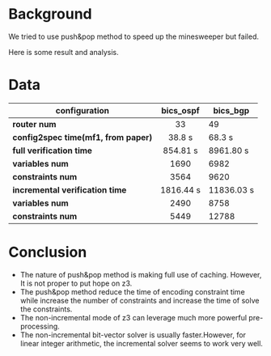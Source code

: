 # Background

We tried to use push&pop method to speed up the minesweeper but failed.

Here is some result and analysis.

# Data

| configuration                         | bics_ospf | bics_bgp   |
| ------------------------------------- | :-------: | ---------- |
| **router num**                        |    33     | 49         |
| **config2spec time(mf1, from paper)** |  38.8 s   | 68.3 s     |
| **full verification time**            | 854.81 s  | 8961.80 s  |
| **variables num**                     |   1690    | 6982       |
| **constraints num**                   |   3564    | 9620       |
| **incremental verification time**     | 1816.44 s | 11836.03 s |
| **variables num**                     |   2490    | 8758       |
| **constraints num**                   |   5449    | 12788      |

# Conclusion

- The nature of push&pop method is making full use of caching. However, It is not proper to put hope on z3.
- The push&pop method reduce the time of encoding constraint time while increase the number of constraints and increase the time of solve the constraints.
- The non-incremental mode of z3 can leverage much more powerful pre-processing.
- The non-incremental bit-vector solver is usually faster.However, for linear integer arithmetic, the incremental solver seems to work very well.

